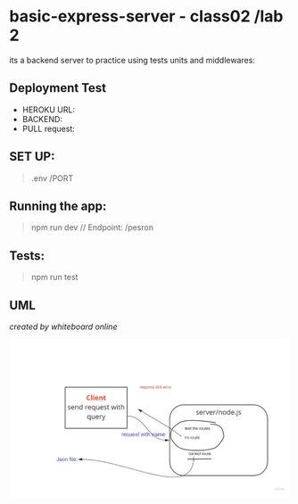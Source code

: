 # basic-express-server - class02 /lab 2
its a backend server to practice using tests units and middlewares:

## Deployment Test
  * HEROKU URL:
  * BACKEND:
  * PULL request: 


## SET UP:
> .env /PORT

## Running the app: 
> npm run dev // Endpoint: /pesron

## Tests:
> npm run test

## UML
*created by whiteboard online*

![uml](UML.jpg)
